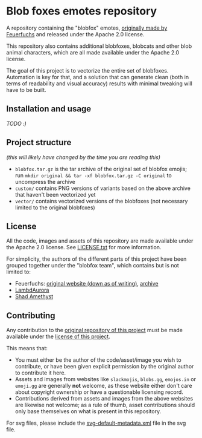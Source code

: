 # Blob foxes emotes repository

A repository containing the "blobfox" emotes, [originally made by Feuerfuchs](https://web.archive.org/web/20211115174913/https://www.feuerfuchs.dev/en/projects/blobfox-emojis/)
and released under the Apache 2.0 license.
<!-- TODO: find new link+email for feuerfuchs -->

This repository also contains additional blobfoxes, blobcats and other blob animal characters, which are all made available under the Apache 2.0 license.

The goal of this project is to vectorize the entire set of blobfoxes.
Automation is key for that, and a solution that can generate clean (both in terms of readability and visual accuracy) results with minimal tweaking will have to be built.

## Installation and usage

*TODO :)*

## Project structure

*(this will likely have changed by the time you are reading this)*

- `blobfox.tar.gz` is the tar archive of the original set of blobfox emojis; run `mkdir original && tar -xf blobfox.tar.gz -C original` to uncompress the archive
- `custom/` contains PNG versions of variants based on the above archive that haven't been vectorized yet
- `vector/` contains vectorized versions of the blobfoxes (not necessary limited to the original blobfoxes)

## License

All the code, images and assets of this repository are made available under the Apache 2.0 license.
See [LICENSE.txt](LICENSE.txt) for more information.

For simplicity, the authors of the different parts of this project have been grouped together under the "blobfox team", which contains but is not limited to:

- Feuerfuchs: [original website (down as of writing)](https://feuerfuchs.dev/), [archive](https://web.archive.org/web/20211115174913/https://www.feuerfuchs.dev/en/projects/blobfox-emojis/)
- [LambdAurora](https://git.lambdaurora.dev/lambdaurora/)
- [Shad Amethyst](https://git.shadamethyst.xyz/adri326/)

<!-- Add yourself here as you please :) -->
<!-- If we get more people, then we can create a CONTRIBUTORS.txt file -->

## Contributing

Any contribution to the [original repository of this project](https://git.shadamethyst.xyz/adri326/blobfox) must be made available under the [license of this project](./LICENSE.txt).

This means that:
- You must either be the author of the code/asset/image you wish to contribute, or have been given explicit permission by the original author to contribute it here.
- Assets and images from websites like `slackmojis`, `blobs.gg`, `emojos.in` or `emoji.gg` are generally **not** welcome,
  as these website either don't care about copyright ownership or have a questionable licensing record.
- Contributions derived from assets and images from the above websites are likewise not welcome;
  as a rule of thumb, asset contributions should only base themselves on what is present in this repository.

For svg files, please include the [svg-default-metadata.xml](./svg-default-metadata.xml) file in the svg file.
